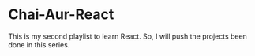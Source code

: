 # Chai-Aur-React
This is my second playlist to learn React. So, I will push the projects been done in this series.
